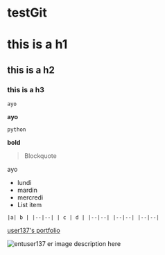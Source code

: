 
# testGit

  

# this is a h1

  

## this is a h2

  

### this is a h3

  

`ayo`

**ayo**

  

``python``




**bold**

> Blockquote

ayo

 - lundi
 - mardin
 - mercredi
 - List item

  

``
|a| b |
|--|--|
| c | d |
|--|--|
|--|--|
|--|--|
``

[user137's portfolio](https://user137-portfolio.auditutils.com)

![entuser137 er image description here](https://user137-portfolio.auditutils.com/user137.PNG)
